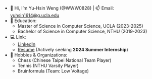 - 👋 Hi, I’m Yu-Hsin Weng (@WWW0828) | 📫 Email: yuhsin1614@g.ucla.edu
- 🌱 Education:
  - Master of Science in Computer Science, UCLA (2023-2025)
  - Bachelor of Science in Computer Science, NTHU (2019-2023)
- 💻 Link:
  - [LinkedIn](https://www.linkedin.com/in/yuhsin-weng)
  - [Resume](https://drive.google.com/file/d/1lPLPuwo3RJ-QveOC-HPsHfLws_5T0Nxn/view?usp=sharing) (Actively seeking **2024 Summer Internship**)
- 👀 Hobbies & Organizations:
  - Chess (Chinese Taipei National Team Player)
  - Tennis (NTHU Varsity Player)
  - Bruinformula (Team: Low Voltage)

<!---
WWW0828/WWW0828 is a ✨ special ✨ repository because its `README.md` (this file) appears on your GitHub profile.
You can click the Preview link to take a look at your changes.
--->
